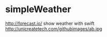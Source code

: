 # simpleWeather
http://forecast.io/ show weather with swift 
http://unicreatetech.com/githubimages/ab.jpg
